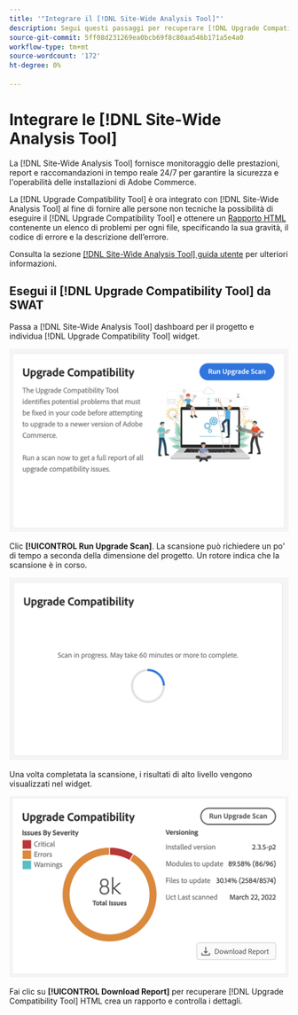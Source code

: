 ```yaml
---
title: '"Integrare il [!DNL Site-Wide Analysis Tool]"'
description: Segui questi passaggi per recuperare [!DNL Upgrade Compatibility Tool] dal [!DNL Site-Wide Analysis Tool] dashboard nel progetto Adobe Commerce.
source-git-commit: 5ff08d231269ea0bcb69f8c80aa546b171a5e4a0
workflow-type: tm+mt
source-wordcount: '172'
ht-degree: 0%

---
```



# Integrare le [!DNL Site-Wide Analysis Tool]

La [!DNL Site-Wide Analysis Tool] fornisce monitoraggio delle prestazioni, report e raccomandazioni in tempo reale 24/7 per garantire la sicurezza e l&#39;operabilità delle installazioni di Adobe Commerce.

La [!DNL Upgrade Compatibility Tool] è ora integrato con [!DNL Site-Wide Analysis Tool] al fine di fornire alle persone non tecniche la possibilità di eseguire il [!DNL Upgrade Compatibility Tool] e ottenere un [Rapporto HTML](https://experienceleague.adobe.com/docs/commerce-operations/upgrade-guide/upgrade-compatibility-tool/run.html?lang=en#output) contenente un elenco di problemi per ogni file, specificando la sua gravità, il codice di errore e la descrizione dell’errore.

Consulta la sezione [[!DNL Site-Wide Analysis Tool] guida utente](https://docs.magento.com/user-guide/reports/site-wide-analysis-tool.html) per ulteriori informazioni.

## Esegui il [!DNL Upgrade Compatibility Tool] da SWAT

Passa a [!DNL Site-Wide Analysis Tool] dashboard per il progetto e individua [!DNL Upgrade Compatibility Tool] widget.

![widget UCT SWAT - Iniziale](../../assets/upgrade-guide/uct-swat-initial.png)

Clic **[!UICONTROL Run Upgrade Scan]**. La scansione può richiedere un po&#39; di tempo a seconda della dimensione del progetto. Un rotore indica che la scansione è in corso.

![Widget SWAT UCT - In corso](../../assets/upgrade-guide/uct-swat-progress.png)

Una volta completata la scansione, i risultati di alto livello vengono visualizzati nel widget.

![Widget SWAT UCT - Risultati](../../assets/upgrade-guide/uct-swat-results.png)

Fai clic su **[!UICONTROL Download Report]** per recuperare [!DNL Upgrade Compatibility Tool] HTML crea un rapporto e controlla i dettagli.
